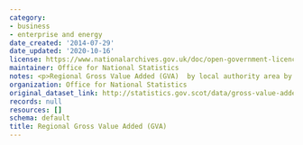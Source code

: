 ```yaml
---
category:
- business
- enterprise and energy
date_created: '2014-07-29'
date_updated: '2020-10-16'
license: https://www.nationalarchives.gov.uk/doc/open-government-licence/version/3/
maintainer: Office for National Statistics
notes: <p>Regional Gross Value Added (GVA)  by local authority area by year</p>
organization: Office for National Statistics
original_dataset_link: http://statistics.gov.scot/data/gross-value-added
records: null
resources: []
schema: default
title: Regional Gross Value Added (GVA)
---
```

